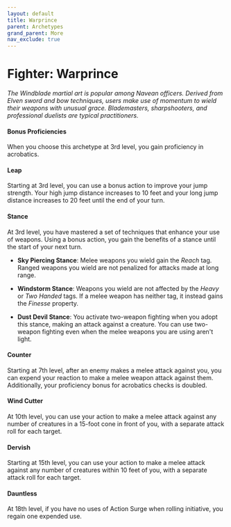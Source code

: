 ```yaml
---
layout: default
title: Warprince
parent: Archetypes
grand_parent: More
nav_exclude: true
---
```


# Fighter: Warprince

_The Windblade martial art is popular among Navean officers. Derived from Elven sword and bow techniques, users make use of momentum to wield their weapons with unusual grace. Blademasters, sharpshooters, and professional duelists are typical practitioners._


#### Bonus Proficiencies
When you choose this archetype at 3rd level, you gain proficiency in acrobatics. 


#### Leap
Starting at 3rd level, you can use a bonus action to improve your jump strength. Your high jump distance increases to 10 feet and your long jump distance increases to 20 feet until the end of your turn.


#### Stance
At 3rd level, you have mastered a set of techniques that enhance your use of weapons. Using a bonus action, you gain the benefits of a stance until the start of your next turn.

* **Sky Piercing Stance**: Melee weapons you wield gain the _Reach_ tag. Ranged weapons you wield are not penalized for attacks made at long range.

* **Windstorm Stance**: Weapons you wield are not affected by the _Heavy_ or _Two Handed_ tags. If a melee weapon has neither tag, it instead gains the _Finesse_ property. 

* **Dust Devil Stance**: You activate two-weapon fighting when you adopt this stance, making an attack against a creature. You can use two-weapon fighting even when the melee weapons you are using aren't light. 


#### Counter
Starting at 7th level, after an enemy makes a melee attack against you, you can expend your reaction to make a melee weapon attack against them. Additionally, your proficiency bonus for acrobatics checks is doubled.


#### Wind Cutter
At 10th level, you can use your action to make a melee attack against any number of creatures in a 15-foot cone in front of you, with a separate attack roll for each target. 


#### Dervish
Starting at 15th level, you can use your action to make a melee attack against any number of creatures within 10 feet of you, with a separate attack roll for each target.


#### Dauntless
At 18th level, if you have no uses of Action Surge when rolling initiative, you regain one expended use.